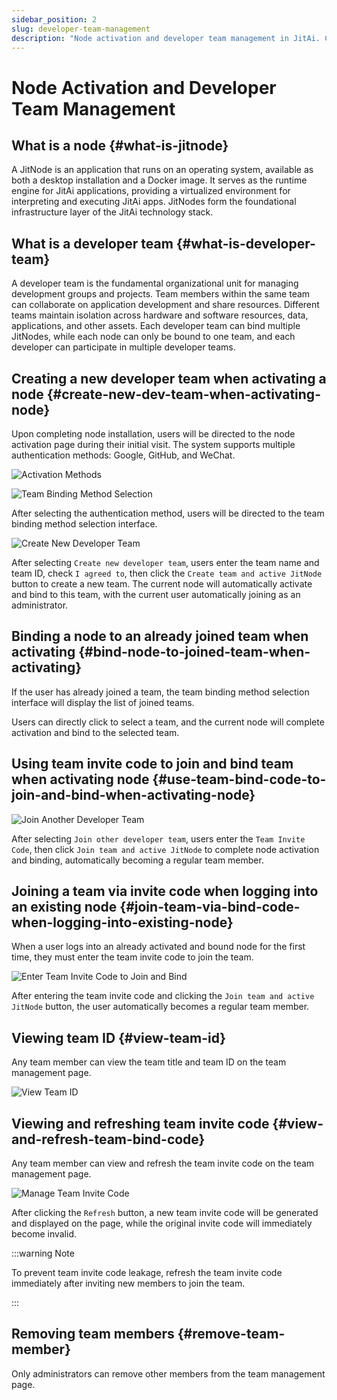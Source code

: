 ```yaml
---
sidebar_position: 2
slug: developer-team-management
description: "Node activation and developer team management in JitAi. Create teams, bind nodes, manage members, and configure team collaboration."
---
```


# Node Activation and Developer Team Management

## What is a node {#what-is-jitnode}
A JitNode is an application that runs on an operating system, available as both a desktop installation and a Docker image. It serves as the runtime engine for JitAi applications, providing a virtualized environment for interpreting and executing JitAi apps. JitNodes form the foundational infrastructure layer of the JitAi technology stack.

## What is a developer team {#what-is-developer-team}
A developer team is the fundamental organizational unit for managing development groups and projects. Team members within the same team can collaborate on application development and share resources. Different teams maintain isolation across hardware and software resources, data, applications, and other assets. Each developer team can bind multiple JitNodes, while each node can only be bound to one team, and each developer can participate in multiple developer teams.

## Creating a new developer team when activating a node {#create-new-dev-team-when-activating-node}
Upon completing node installation, users will be directed to the node activation page during their initial visit. The system supports multiple authentication methods: Google, GitHub, and WeChat.

![Activation Methods](./img/activation-methods.png "Activation Methods")

![Team Binding Method Selection](./img/bind-team.png "Team Binding Method Selection")

After selecting the authentication method, users will be directed to the team binding method selection interface.

![Create New Developer Team](./img/select-create-new-team-and-bind.png)

After selecting `Create new developer team`, users enter the team name and team ID, check `I agreed to`, then click the `Create team and active JitNode` button to create a new team. The current node will automatically activate and bind to this team, with the current user automatically joining as an administrator.

## Binding a node to an already joined team when activating {#bind-node-to-joined-team-when-activating}
If the user has already joined a team, the team binding method selection interface will display the list of joined teams.

Users can directly click to select a team, and the current node will complete activation and bind to the selected team.

## Using team invite code to join and bind team when activating node {#use-team-bind-code-to-join-and-bind-when-activating-node}
![Join Another Developer Team](./img/join-team-and-bind.png)

After selecting `Join other developer team`, users enter the `Team Invite Code`, then click `Join team and active JitNode` to complete node activation and binding, automatically becoming a regular team member.

## Joining a team via invite code when logging into an existing node {#join-team-via-bind-code-when-logging-into-existing-node}
When a user logs into an already activated and bound node for the first time, they must enter the team invite code to join the team.

![Enter Team Invite Code to Join and Bind](./img/enter-team-binding-code-join-and-bind.png)

After entering the team invite code and clicking the `Join team and active JitNode` button, the user automatically becomes a regular team member.

## Viewing team ID {#view-team-id}
Any team member can view the team title and team ID on the team management page.

![View Team ID](./img/view-team-id.png)

## Viewing and refreshing team invite code {#view-and-refresh-team-bind-code}
Any team member can view and refresh the team invite code on the team management page.

![Manage Team Invite Code](./img/manage-team-binding-code.png)

After clicking the `Refresh` button, a new team invite code will be generated and displayed on the page, while the original invite code will immediately become invalid.

:::warning Note

To prevent team invite code leakage, refresh the team invite code immediately after inviting new members to join the team.

:::

## Removing team members {#remove-team-member}
Only administrators can remove other members from the team management page.